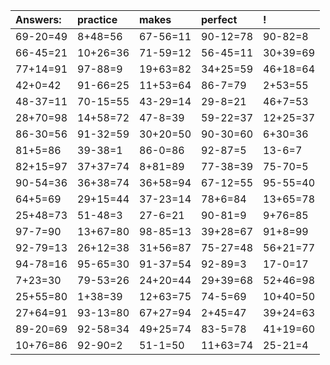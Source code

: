| Answers: | practice | makes | perfect | ! |
| :--- | :--- | :--- | :--- | :--- |
| 69-20=49 | 8+48=56 | 67-56=11 | 90-12=78 | 90-82=8 | 
| 66-45=21 | 10+26=36 | 71-59=12 | 56-45=11 | 30+39=69 | 
| 77+14=91 | 97-88=9 | 19+63=82 | 34+25=59 | 46+18=64 | 
| 42+0=42 | 91-66=25 | 11+53=64 | 86-7=79 | 2+53=55 | 
| 48-37=11 | 70-15=55 | 43-29=14 | 29-8=21 | 46+7=53 | 
| 28+70=98 | 14+58=72 | 47-8=39 | 59-22=37 | 12+25=37 | 
| 86-30=56 | 91-32=59 | 30+20=50 | 90-30=60 | 6+30=36 | 
| 81+5=86 | 39-38=1 | 86-0=86 | 92-87=5 | 13-6=7 | 
| 82+15=97 | 37+37=74 | 8+81=89 | 77-38=39 | 75-70=5 | 
| 90-54=36 | 36+38=74 | 36+58=94 | 67-12=55 | 95-55=40 | 
| 64+5=69 | 29+15=44 | 37-23=14 | 78+6=84 | 13+65=78 | 
| 25+48=73 | 51-48=3 | 27-6=21 | 90-81=9 | 9+76=85 | 
| 97-7=90 | 13+67=80 | 98-85=13 | 39+28=67 | 91+8=99 | 
| 92-79=13 | 26+12=38 | 31+56=87 | 75-27=48 | 56+21=77 | 
| 94-78=16 | 95-65=30 | 91-37=54 | 92-89=3 | 17-0=17 | 
| 7+23=30 | 79-53=26 | 24+20=44 | 29+39=68 | 52+46=98 | 
| 25+55=80 | 1+38=39 | 12+63=75 | 74-5=69 | 10+40=50 | 
| 27+64=91 | 93-13=80 | 67+27=94 | 2+45=47 | 39+24=63 | 
| 89-20=69 | 92-58=34 | 49+25=74 | 83-5=78 | 41+19=60 | 
| 10+76=86 | 92-90=2 | 51-1=50 | 11+63=74 | 25-21=4 | 
